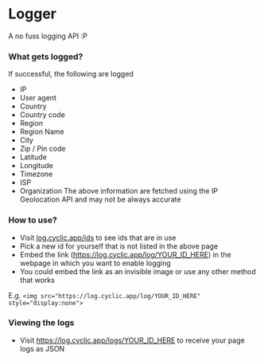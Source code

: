 # Logger
A no fuss logging API :P

### What gets logged?
If successful, the following are logged
- IP
- User agent
- Country
- Country code
- Region
- Region Name
- City
- Zip / Pin code
- Latitude
- Longitude
- Timezone
- ISP
- Organization
The above information are fetched using the IP Geolocation API and may not be always accurate

### How to use?
- Visit <a href="https://log.cyclic.app/ids">log.cyclic.app/ids</a> to see ids that are in use
- Pick a new id for yourself that is not listed in the above page
- Embed the link (https://log.cyclic.app/log/YOUR_ID_HERE) in the webpage in which you want to enable logging
- You could embed the link as an invisible image or use any other method that works

E.g. `<img src="https://log.cyclic.app/log/YOUR_ID_HERE" style="display:none">`

### Viewing the logs
- Visit https://log.cyclic.app/logs/YOUR_ID_HERE to receive your page logs as JSON

<!-- <img src="https://log.cyclic.app/log/test" alt="" /> -->
